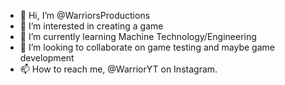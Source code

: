 - 👋 Hi, I’m @WarriorsProductions
- 👀 I’m interested in creating a game
- 🌱 I’m currently learning Machine Technology/Engineering
- 💞️ I’m looking to collaborate on game testing and maybe game development
- 📫 How to reach me, @WarriorYT on Instagram.

<!---
WarriorsProductions/WarriorsProductions is a ✨ special ✨ repository because its `README.md` (this file) appears on your GitHub profile.
You can click the Preview link to take a look at your changes.
--->
